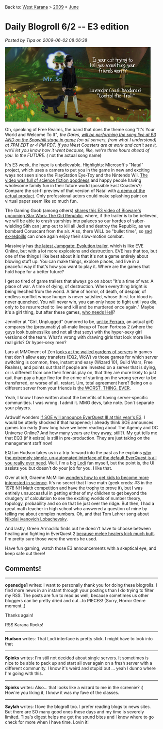 Back to: [West Karana](/posts/westkarana.md) > [2009](/posts/2009/westkarana.md) > [June](./westkarana.md)
# Daily Blogroll 6/2 -- E3 edition

*Posted by Tipa on 2009-06-02 08:06:38*

![Does your cat know something your friends won't tell you?](../../../uploads/2009/06/fullscreen-capture-622009-122447-am.jpg "Does your cat know something your friends won't tell you?")

Oh, speaking of Free Realms, the band that does the theme song "It's Your World and Welcome To It"*, the Dares, [will be performing the song live at E3 AND on the Snowhill stage in game](http://www.freerealms.com/article/detail.action?articleId=106) (on all servers, from what I understand) at 7PM EDT or 4 PM PDT. If you West Coasters are at work and can't see it, we'll let you know how it went because, like, we're three hours ahead of you. In the FUTURE. (* not the actual song name)

It's E3 week, the hype is unbelievable. Highlights: Microsoft's "Natal" project, which uses a camera to put you in the game in new and exciting ways not seen since the PlayStation Eye-Toy and the Nintendo Wii. [The video was full of science fiction goodness](http://www.youtube.com/watch?v=03thQvGRVvQ) and happy people having wholesome family fun in their future world (possible East Coasters?) Compare the sci-fi preview of that version of Natal with [a demo of the actual product](http://www.youtube.com/watch?v=MnbWfY_hGxM). Only professional actors could make splashing paint on virtual paper seem like so much fun.

The Gaming Goob (among others) [shares this E3 video of Bioware's upcoming Star Wars: The Old Republic](http://thegaminggoob.wordpress.com/2009/06/01/swtor-this-must-be-shared/), where, if the trailer is to be believed, we will be able to crash starships into palaces so our hordes of saber-wielding Sith can jump out to kill all Jedi and destroy the Republic, as we bombard Coruscant from the air. Also, there WILL be "bullet time", so [sad ex-redpills](../../../index.php/2009/05/29/the-matrix-online-unplugged/) can once again enjoy their slow-motion combat.

Massively has [the latest Jumpgate: Evolution trailer](http://www.massively.com/2009/06/01/e3-2009-jumpgate-evolutions-e3-trailer-evokes-that-space-opera/), which is like EVE Online, but with a lot more explosions and destruction. EVE has that too, but one of the things I like best about it is that it's not a game entirely about blowing stuff up. You can make things, explore places, and live in a peaceful way if that's how you want to play it. Where are the games that hold hope for a better future? 

I get so tired of game trailers that always go on about "It's a time of war. A place of war. A time of dying, of destruction. When everything bright is being leeched from the world. A time of horror, of death, of despair, of endless conflict whose hunger is never satisfied, whose thirst for blood is never quenched. You will never win, you can only hope to fight until you die, only to be resurrected to live and kill and be murdered once again." Maybe it's a girl thing, but after these games, [who needs Hell](http://www.sfsite.com/07b/wo85.htm)?

Jennifer at "Girl, Unplugged" (rumored to be, [unlike Ferraro](http://biobreak.wordpress.com/2009/06/01/girls/), an actual girl) compares the (presumably) all-male lineup of Team Fortress 2 (where the guys look businesslike and not all that sexy) with the hyper-sexy girl versions of the team. What's wrong with drawing girls that look more like real girls? Or hyper-sexy men?

Lars at MMOment of Zen [looks at the walled gardens of servers](http://mmomentofzen.blogspot.com/2009/06/easy-breezy-server-transfers.html) in games that don't allow easy transfers (EQ2, WoW) vs those games for which server switching is common, free, instant and easy (Wizard 101, Guild Wars, Free Realms), and points out that if people are invested on a server that is dying, or is different from one their friends play on, that they are more likely to just quit than pay a huge fine for the crime of starting on the wrong server to be transferred, or worse of all, restart. Um, total agreement here? Being on a different server from your friends is [the WORST. THING. EVER](http://mmoquests.com/2009/05/30/did-we-just-pull-that-off/).

Yeah, I know I have written about the benefits of having server-specific communities. I was wrong. I admit it. MMO devs, take note. Don't separate your players.

Ardwulf wonders [if SOE will announce EverQuest III at this year's E3](http://ardwulfslair.wordpress.com/2009/06/01/an-everquest-iii-announcement/). I would be utterly shocked if that happened; I already think SOE announces games too early (how long have we been reading about The Agency and DC Universe Online? And how many years are they away, still?). My gut tells me that EQ3 (if it exists) is still in pre-production. They are just taking on the management staff now!

EQ fan Hudson takes us in a trip forward into the past as he explains [why the extremely simple, un-automated interface of the default EverQuest is all you really ever need](http://hudshideout.com/blog/?p=2590). Well, I'm a big [Lodi](http://lodidodi.net/) fan myself, but the point is, the UI assists you but doesn't do your job for you. I like that.

Over at io9, Graeme McMillan [wonders how to get kids to become more interested in science](http://io9.com/5273522/how-do-you-make-kids-love-science). It's no secret that I love math (geek creds: #3 in the 1978 NH Math competition and have the trophy to prove it), but I was entirely unsuccessful in getting either of my children to get beyond the drudgery of calculation to see the exciting worlds of number theory, topology, probability and so on that lie just over the ridge. But then, I had a great math teacher in high school who answered a question of mine by telling me about complex numbers. Oh, and that Tom Lehrer song about [Nikolai Ivanovich Lobachevsky](http://www.youtube.com/watch?v=UQHaGhC7C2E). 

And lastly, Green Armadillo finds out he doesn't have to choose between healing and fighting in EverQuest 2 [because melee healers kick much butt](http://playervsdeveloper.blogspot.com/2009/06/eq2s-take-on-melee-healers.html). I'm pretty sure those were the words he used.

Have fun gaming, watch those E3 announcements with a skeptical eye, and keep safe out there!

## Comments!

---

**openedge1** writes: I want to personally thank you for doing these blogrolls. I find more news in an instant through your postings than I do trying to filter my RSS. The posts are fun to read as well, because sometimes us other bloggers can be pretty dried and cut...to PIECES!
(Sorry, Horror Genre moment..)

Thanks again!

RSS Karana Rocks!

---

**Hudson** writes: That Lodi interface is pretty slick. I might have to look into that

---

**Spinks** writes: I'm still not decided about single servers. It sometimes is nice to be able to pack up and start all over again on a fresh server with a different community. I know it's weird and stupid but ... yeah I dunno where I'm going with this.

---

**Spinks** writes: Also... that looks like a wizard to me in the screenie? :) How're you liking it, I know it was my fave of the classes.

---

**Saylah** writes: I love the blogroll too. I prefer reading blogs to news sites. But there are SO many good ones these days and my time is severely limited. Tipa's digest helps me get the sound bites and I know where to go check for more when I have time. Lovin it!

